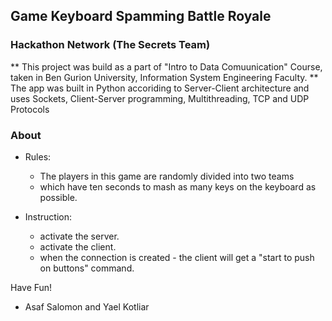 
## Game Keyboard Spamming Battle Royale
### Hackathon Network (The Secrets Team)

** This project was build as a part of "Intro to Data Comuunication" Course, taken in Ben Gurion University, Information System Engineering Faculty.
** The app was built in Python accoriding to Server-Client architecture and uses Sockets, Client-Server programming, Multithreading, TCP and UDP Protocols

### About

- Rules:
   * The players in this game are randomly divided into two teams 
   * which have ten seconds to mash as many keys on the keyboard as possible.

- Instruction:
    * activate the server.
    * activate the client.
    * when the connection is created - the client will get a "start to push on buttons" command.

Have Fun!
* Asaf Salomon and Yael Kotliar 
